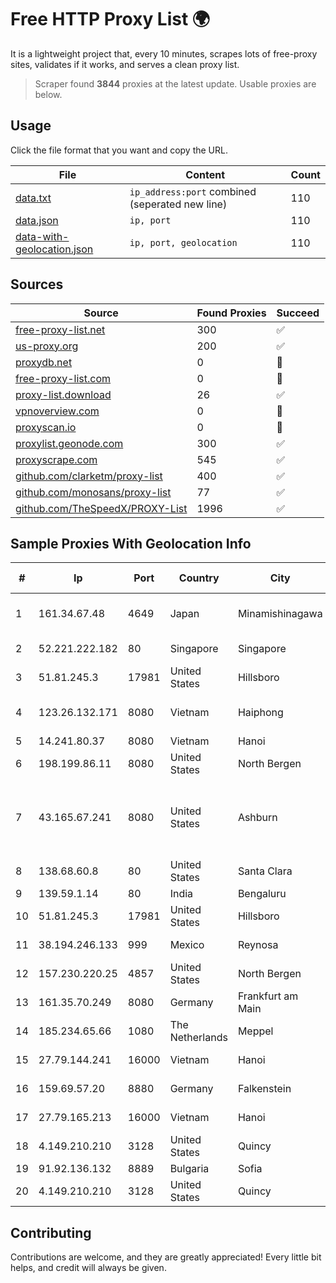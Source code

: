
# Free HTTP Proxy List 🌍

It is a lightweight project that, every 10 minutes, scrapes lots of free-proxy sites, validates if it works, and serves a clean proxy list.


> Scraper found **3844** proxies at the latest update. Usable proxies are below.

## Usage

Click the file format that you want and copy the URL.


|File|Content|Count|
|----|-------|-----|
|[data.txt](https://raw.githubusercontent.com/themiralay/Proxy-List-World/master/data.txt)|`ip_address:port` combined (seperated new line)|110|
|[data.json](https://raw.githubusercontent.com/themiralay/Proxy-List-World/master/data.json)|`ip, port`|110|
|[data-with-geolocation.json](https://raw.githubusercontent.com/themiralay/Proxy-List-World/master/data-with-geolocation.json)|`ip, port, geolocation`|110|

## Sources

|Source|Found Proxies|Succeed|
|------|-------------|-------|
|[free-proxy-list.net](https://free-proxy-list.net)|300|✅|
|[us-proxy.org](https://www.us-proxy.org)|200|✅|
|[proxydb.net](http://proxydb.net)|0|🚫|
|[free-proxy-list.com](https://free-proxy-list.com/?page=&port=&type%5B%5D=http&type%5B%5D=https&up_time=0&search=Search)|0|🚫|
|[proxy-list.download](https://www.proxy-list.download/HTTP)|26|✅|
|[vpnoverview.com](https://vpnoverview.com/privacy/anonymous-browsing/free-proxy-servers)|0|🚫|
|[proxyscan.io](https://www.proxyscan.io)|0|🚫|
|[proxylist.geonode.com](https://proxylist.geonode.com/api/proxy-list?limit=300&page=1&sort_by=lastChecked&sort_type=desc&protocols=http,https)|300|✅|
|[proxyscrape.com](https://api.proxyscrape.com/v2/?request=displayproxies&protocol=http&timeout=10000&country=all&ssl=all&anonymity=all)|545|✅|
|[github.com/clarketm/proxy-list](https://raw.githubusercontent.com/clarketm/proxy-list/master/proxy-list-raw.txt)|400|✅|
|[github.com/monosans/proxy-list](https://raw.githubusercontent.com/monosans/proxy-list/main/proxies/http.txt)|77|✅|
|[github.com/TheSpeedX/PROXY-List](https://raw.githubusercontent.com/TheSpeedX/PROXY-List/master/http.txt)|1996|✅|


## Sample Proxies With Geolocation Info

|#|Ip|Port|Country|City|Internet Service Provider|
|-|--|----|-------|----|-------------------------|
|1|161.34.67.48|4649|Japan|Minamishinagawa|NTT PC Communications, Inc.|
|2|52.221.222.182|80|Singapore|Singapore|Amazon.com, Inc.|
|3|51.81.245.3|17981|United States|Hillsboro|OVH SAS|
|4|123.26.132.171|8080|Vietnam|Haiphong|VietNam Post and Telecom Corporation|
|5|14.241.80.37|8080|Vietnam|Hanoi|VNPT|
|6|198.199.86.11|8080|United States|North Bergen|DigitalOcean, LLC|
|7|43.165.67.241|8080|United States|Ashburn|Shenzhen Tencent Computer Systems Company Limited|
|8|138.68.60.8|80|United States|Santa Clara|DigitalOcean, LLC|
|9|139.59.1.14|80|India|Bengaluru|DIGITALOCEAN|
|10|51.81.245.3|17981|United States|Hillsboro|OVH SAS|
|11|38.194.246.133|999|Mexico|Reynosa|Ientc S De RL De CV|
|12|157.230.220.25|4857|United States|North Bergen|DigitalOcean, LLC|
|13|161.35.70.249|8080|Germany|Frankfurt am Main|DigitalOcean, LLC|
|14|185.234.65.66|1080|The Netherlands|Meppel|PQ HOSTING PLUS S.R.L.|
|15|27.79.144.241|16000|Vietnam|Hanoi|Viettel Corporation|
|16|159.69.57.20|8880|Germany|Falkenstein|Hetzner Online GmbH|
|17|27.79.165.213|16000|Vietnam|Hanoi|Viettel Corporation|
|18|4.149.210.210|3128|United States|Quincy|Microsoft Corporation|
|19|91.92.136.132|8889|Bulgaria|Sofia|Belcloud LTD|
|20|4.149.210.210|3128|United States|Quincy|Microsoft Corporation|



## Contributing

Contributions are welcome, and they are greatly appreciated! Every
little bit helps, and credit will always be given.

